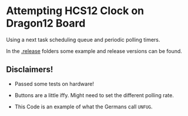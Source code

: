 # Attempting HCS12 Clock on Dragon12 Board

Using a next task scheduling queue and periodic polling timers.

In the [.release](.release) folders some example and release versions can be found.

## Disclaimers!

- Passed some tests on hardware!

- Buttons are a little iffy. Might need to set the different polling rate.

- This Code is an example of what the Germans call `UNFUG`.
